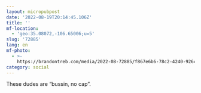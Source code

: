 ```yaml
---
layout: micropubpost
date: '2022-08-19T20:14:45.106Z'
title: ''
mf-location:
  - 'geo:35.08072,-106.65006;u=5'
slug: '72885'
lang: en
mf-photo:
  - >-
    https://brandontreb.com/media/2022-08-72885/f867e6b6-78c2-4240-926c-26318420c360.jpeg
category: social
---
```

These dudes are “bussin, no cap”.

